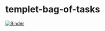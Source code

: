 # templet-bag-of-tasks
[![Binder](https://mybinder.org/badge_logo.svg)](https://mybinder.org/v2/gh/SergeyVostokin/templet-bag-of-tasks/master?urlpath=lab)